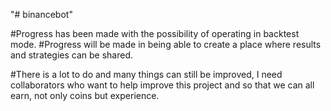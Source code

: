 "# binancebot" 

#Progress has been made with the possibility of operating in backtest mode.
#Progress will be made in being able to create a place where results and strategies can be shared.

#There is a lot to do and many things can still be improved, I need collaborators who want to help improve this project and so that we can all earn, not only coins but experience.
